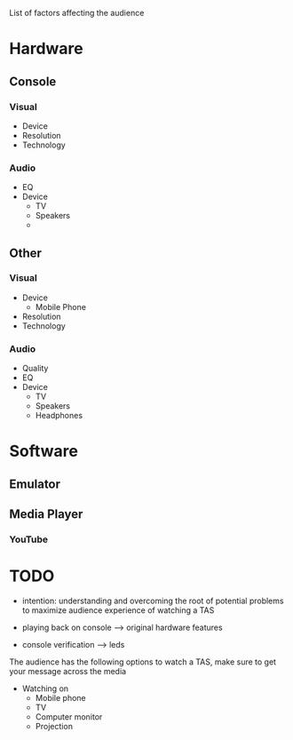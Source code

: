 List of factors affecting the audience 

# Hardware

## Console
### Visual
- Device
- Resolution
- Technology

### Audio
- EQ
- Device
  - TV
  - Speakers
  - 

## Other
### Visual
- Device
  - Mobile Phone
- Resolution
- Technology

### Audio
- Quality
- EQ
- Device
  - TV
  - Speakers
  - Headphones

# Software

## Emulator

## Media Player

### YouTube

# TODO
- intention: understanding and overcoming the root of potential problems to maximize audience experience of watching a TAS

- playing back on console --> original hardware features

- console verification --> leds

The audience has the following options to watch a TAS, make sure to get your message across the media

- Watching on 
  - Mobile phone
  - TV
  - Computer monitor
  - Projection

